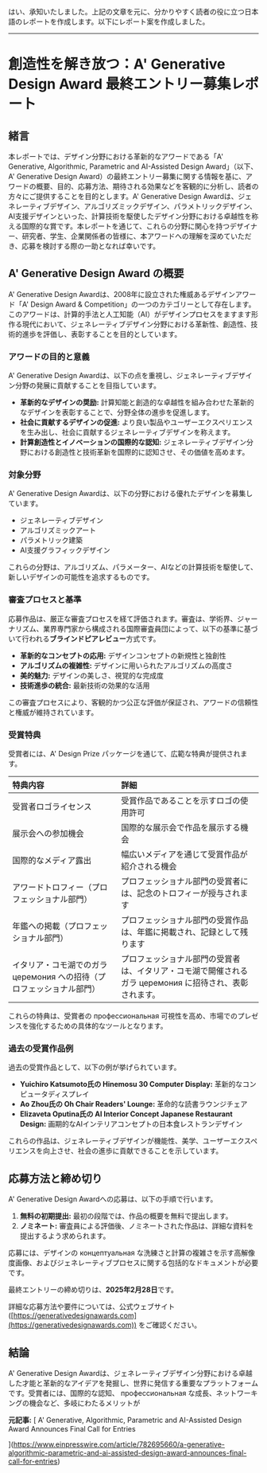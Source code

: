 はい、承知いたしました。上記の文章を元に、分かりやすく読者の役に立つ日本語のレポートを作成します。以下にレポート案を作成しました。

---
# 創造性を解き放つ：A' Generative Design Award 最終エントリー募集レポート

## 緒言

本レポートでは、デザイン分野における革新的なアワードである「A' Generative, Algorithmic, Parametric and AI-Assisted Design Award」（以下、A' Generative Design Award）の最終エントリー募集に関する情報を基に、アワードの概要、目的、応募方法、期待される効果などを客観的に分析し、読者の方々にご提供することを目的とします。A' Generative Design Awardは、ジェネレーティブデザイン、アルゴリズミックデザイン、パラメトリックデザイン、AI支援デザインといった、計算技術を駆使したデザイン分野における卓越性を称える国際的な賞です。本レポートを通じて、これらの分野に関心を持つデザイナー、研究者、学生、企業関係者の皆様に、本アワードへの理解を深めていただき、応募を検討する際の一助となれば幸いです。

## A' Generative Design Award の概要

A' Generative Design Awardは、2008年に設立された権威あるデザインアワード「A' Design Award & Competition」の一つのカテゴリーとして存在します。このアワードは、計算的手法と人工知能（AI）がデザインプロセスをますます形作る現代において、ジェネレーティブデザイン分野における革新性、創造性、技術的進歩を評価し、表彰することを目的としています。

### アワードの目的と意義

A' Generative Design Awardは、以下の点を重視し、ジェネレーティブデザイン分野の発展に貢献することを目指しています。

* **革新的なデザインの奨励:** 計算知能と創造的な卓越性を組み合わせた革新的なデザインを表彰することで、分野全体の進歩を促進します。
* **社会に貢献するデザインの促進:** より良い製品やユーザーエクスペリエンスを生み出し、社会に貢献するジェネレーティブデザインを称えます。
* **計算創造性とイノベーションの国際的な認知:** ジェネレーティブデザイン分野における創造性と技術革新を国際的に認知させ、その価値を高めます。

### 対象分野

A' Generative Design Awardは、以下の分野における優れたデザインを募集しています。

* ジェネレーティブデザイン
* アルゴリズミックアート
* パラメトリック建築
* AI支援グラフィックデザイン

これらの分野は、アルゴリズム、パラメーター、AIなどの計算技術を駆使して、新しいデザインの可能性を追求するものです。

### 審査プロセスと基準

応募作品は、厳正な審査プロセスを経て評価されます。審査は、学術界、ジャーナリズム、業界専門家から構成される国際審査員団によって、以下の基準に基づいて行われる**ブラインドピアレビュー**方式です。

* **革新的なコンセプトの応用:** デザインコンセプトの新規性と独創性
* **アルゴリズムの複雑性:** デザインに用いられたアルゴリズムの高度さ
* **美的魅力:** デザインの美しさ、視覚的な完成度
* **技術進歩の統合:** 最新技術の効果的な活用

この審査プロセスにより、客観的かつ公正な評価が保証され、アワードの信頼性と権威が維持されています。

### 受賞特典

受賞者には、A' Design Prize パッケージを通じて、広範な特典が提供されます。

| 特典内容                      | 詳細                                                                 |
|:---------------------------|:--------------------------------------------------------------------|
| 受賞者ロゴライセンス          | 受賞作品であることを示すロゴの使用許可                                                        |
| 展示会への参加機会            | 国際的な展示会で作品を展示する機会                                                              |
| 国際的なメディア露出          | 幅広いメディアを通じて受賞作品が紹介される機会                                                          |
| アワードトロフィー（プロフェッショナル部門） | プロフェッショナル部門の受賞者には、記念のトロフィーが授与されます                                                    |
| 年鑑への掲載（プロフェッショナル部門）   | プロフェッショナル部門の受賞作品は、年鑑に掲載され、記録として残ります                                                      |
| イタリア・コモ湖でのガラ церемония への招待（プロフェッショナル部門） | プロフェッショナル部門の受賞者は、イタリア・コモ湖で開催されるガラ церемония に招待され、表彰されます。                     |

これらの特典は、受賞者の профессиональная 可視性を高め、市場でのプレゼンスを強化するための具体的なツールとなります。

### 過去の受賞作品例

過去の受賞作品として、以下の例が挙げられています。

* **Yuichiro Katsumoto氏の Hinemosu 30 Computer Display:** 革新的なコンピュータディスプレイ
* **Ao Zhou氏の Oh Chair Readers' Lounge:** 革命的な読書ラウンジチェア
* **Elizaveta Oputina氏の AI Interior Concept Japanese Restaurant Design:** 画期的なAIインテリアコンセプトの日本食レストランデザイン

これらの作品は、ジェネレーティブデザインが機能性、美学、ユーザーエクスペリエンスを向上させ、社会の進歩に貢献できることを示しています。

## 応募方法と締め切り

A' Generative Design Awardへの応募は、以下の手順で行います。

1. **無料の初期提出:** 最初の段階では、作品の概要を無料で提出します。
2. **ノミネート:** 審査員による評価後、ノミネートされた作品は、詳細な資料を提出するよう求められます。

応募には、デザインの концептуальная な洗練さと計算の複雑さを示す高解像度画像、およびジェネレーティブプロセスに関する包括的なドキュメントが必要です。

最終エントリーの締め切りは、**2025年2月28日**です。

詳細な応募方法や要件については、公式ウェブサイト ([https://generativedesignawards.com](https://generativedesignawards.com)) をご確認ください。

## 結論

A' Generative Design Awardは、ジェネレーティブデザイン分野における卓越した才能と革新的なアイデアを発掘し、世界に発信する重要なプラットフォームです。受賞者には、国際的な認知、 профессиональная な成長、ネットワーキングの機会など、多岐にわたるメリットが

**元記事:** [
  A' Generative, Algorithmic, Parametric and AI-Assisted Design Award Announces Final Call for Entries
  
](https://www.einpresswire.com/article/782695660/a-generative-algorithmic-parametric-and-ai-assisted-design-award-announces-final-call-for-entries)